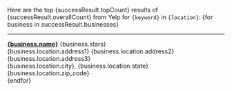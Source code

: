 Here are the top {successResult.topCount} results of {successResult.overallCount} from Yelp for `{keyword}` in `{location}`:
{for business in successResult.businesses}

---

**[{business.name}]({business.url})** {business.stars}  
{business.location.address1} {business.location.address2} {business.location.address3}  
{business.location.city}, {business.location.state} {business.location.zip_code}  
{endfor}
